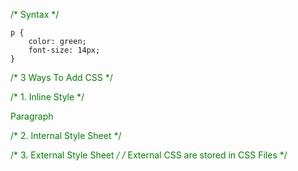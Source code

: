 /* Syntax */

    p {
        color: green;
        font-size: 14px;
    }

/* 3 Ways To Add CSS */

/* 1. Inline Style */
    <p style="color:green; font-size:14px"> Paragraph </p>

/* 2. Internal Style Sheet */
    <head>
        <style>
        p {
            color: green;
            font-size: 14px;
        }
        </style>
    </head>

/* 3. External Style Sheet */
    /* External CSS are stored in CSS Files */

